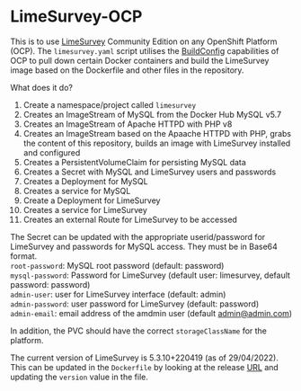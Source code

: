 # LimeSurvey-OCP

This is to use [LimeSurvey](https://www.limesurvey.org) Community Edition on any OpenShift Platform (OCP).  The `limesurvey.yaml` script utilises the [BuildConfig](https://docs.openshift.com/container-platform/4.10/cicd/builds/understanding-buildconfigs.html) capabilities of OCP to pull down certain Docker containers and build the LimeSurvey image based on the Dockerfile and other files in the repository.

What does it do?
1. Create a namespace/project called `limesurvey`
2. Creates an ImageStream of MySQL from the Docker Hub MySQL v5.7
3. Creates an ImageStream of Apache HTTPD with PHP v8
4. Creates an ImageStream based on the Apaache HTTPD with PHP, grabs the content of this repository, builds an image with LimeSurvey installed and configured
5. Creates a PersistentVolumeClaim for persisting MySQL data
6. Creates a Secret with MySQL and LimeSurvey users and passwords
7. Creates a Deployment for MySQL
8. Creates a service for MySQL
9. Create a Deployment for LimeSurvey
10. Creates a service for LimeSurvey
11. Creates an external Route for LimeSurvey to be accessed

The Secret can be updated with the appropriate userid/password for LimeSurvey and passwords for MySQL access.  They must be in Base64 format.</br>
`root-password`: MySQL root password (default: password)</br>
`mysql-password`: Password for LimeSurvey (default user: limesurvey, default password: password)</br>
`admin-user`: user for LimeSurvey interface (default: admin)</br>
`admin-password`: user password for LimeSurvey (default: password)</br>
`admin-email`: email address of the amdmin user (default admin@admin.com)</br>

In addition, the PVC should have the correct `storageClassName` for the platform.

The current version of LimeSurvey is 5.3.10+220419 (as of 29/04/2022).  This can be updated in the `Dockerfile` by looking at the release [URL](https://github.com/LimeSurvey/LimeSurvey/tags) and updating the `version` value in the file.
